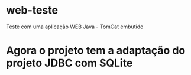 # web-teste
Teste com uma aplicação WEB Java - TomCat embutido

# Agora o projeto tem a adaptação do projeto JDBC com SQLite
